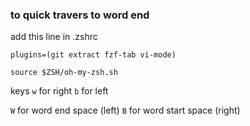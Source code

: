 

### to quick travers to word end 
add this line in .zshrc
```
plugins=(git extract fzf-tab vi-mode)

source $ZSH/oh-my-zsh.sh
```

keys
`w` for right 
`b` for left

`W` for word end space (left)
`B` for word start space (right)